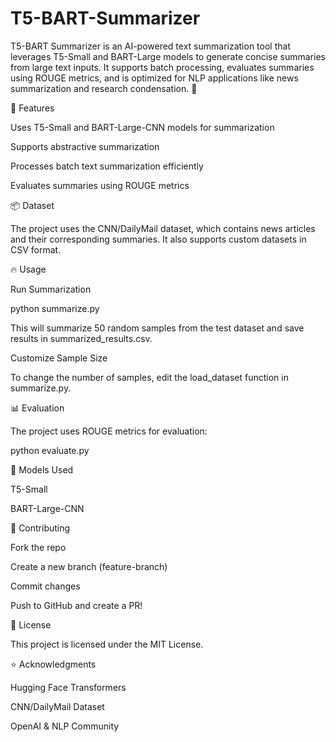 # T5-BART-Summarizer
T5-BART Summarizer is an AI-powered text summarization tool that leverages T5-Small and BART-Large models to generate concise summaries from large text inputs. It supports batch processing, evaluates summaries using ROUGE metrics, and is optimized for NLP applications like news summarization and research condensation. 🚀

🚀 Features

Uses T5-Small and BART-Large-CNN models for summarization

Supports abstractive summarization

Processes batch text summarization efficiently

Evaluates summaries using ROUGE metrics

📦 Dataset

The project uses the CNN/DailyMail dataset, which contains news articles and their corresponding summaries. It also supports custom datasets in CSV format.

🔥 Usage

Run Summarization

python summarize.py

This will summarize 50 random samples from the test dataset and save results in summarized_results.csv.

Customize Sample Size

To change the number of samples, edit the load_dataset function in summarize.py.

📊 Evaluation

The project uses ROUGE metrics for evaluation:

python evaluate.py

🧠 Models Used

T5-Small

BART-Large-CNN

🤝 Contributing

Fork the repo

Create a new branch (feature-branch)

Commit changes

Push to GitHub and create a PR!

📜 License

This project is licensed under the MIT License.

⭐ Acknowledgments

Hugging Face Transformers

CNN/DailyMail Dataset

OpenAI & NLP Community
